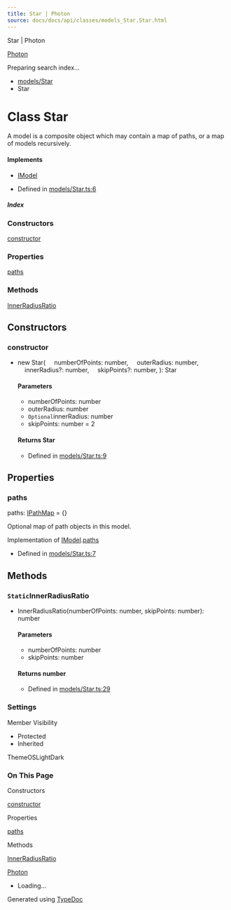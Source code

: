 ```yaml
---
title: Star | Photon
source: docs/docs/api/classes/models_Star.Star.html
---
```


Star | Photon

[Photon](../index.md)




Preparing search index...

* [models/Star](../modules/models_Star.md)
* Star

# Class Star

A model is a composite object which may contain a map of paths, or a map of models recursively.

#### Implements

* [IModel](../interfaces/core_schema.IModel.md)

* Defined in [models/Star.ts:6](https://github.com/mwhite454/photon/blob/main/packages/photon/src/models/Star.ts#L6)

##### Index

### Constructors

[constructor](#constructor)

### Properties

[paths](#paths)

### Methods

[InnerRadiusRatio](#innerradiusratio)

## Constructors

### constructor

* new Star(
      numberOfPoints: number,
      outerRadius: number,
      innerRadius?: number,
      skipPoints?: number,
  ): Star

  #### Parameters

  + numberOfPoints: number
  + outerRadius: number
  + `Optional`innerRadius: number
  + skipPoints: number = 2

  #### Returns Star

  + Defined in [models/Star.ts:9](https://github.com/mwhite454/photon/blob/main/packages/photon/src/models/Star.ts#L9)

## Properties

### paths

paths: [IPathMap](../interfaces/core_schema.IPathMap.md) = {}

Optional map of path objects in this model.

Implementation of [IModel](../interfaces/core_schema.IModel.md).[paths](../interfaces/core_schema.IModel.md#paths)

* Defined in [models/Star.ts:7](https://github.com/mwhite454/photon/blob/main/packages/photon/src/models/Star.ts#L7)

## Methods

### `Static`InnerRadiusRatio

* InnerRadiusRatio(numberOfPoints: number, skipPoints: number): number

  #### Parameters

  + numberOfPoints: number
  + skipPoints: number

  #### Returns number

  + Defined in [models/Star.ts:29](https://github.com/mwhite454/photon/blob/main/packages/photon/src/models/Star.ts#L29)

### Settings

Member Visibility

* Protected
* Inherited

ThemeOSLightDark

### On This Page

Constructors

[constructor](#constructor)

Properties

[paths](#paths)

Methods

[InnerRadiusRatio](#innerradiusratio)

[Photon](../index.md)

* Loading...

Generated using [TypeDoc](https://typedoc.org/)
